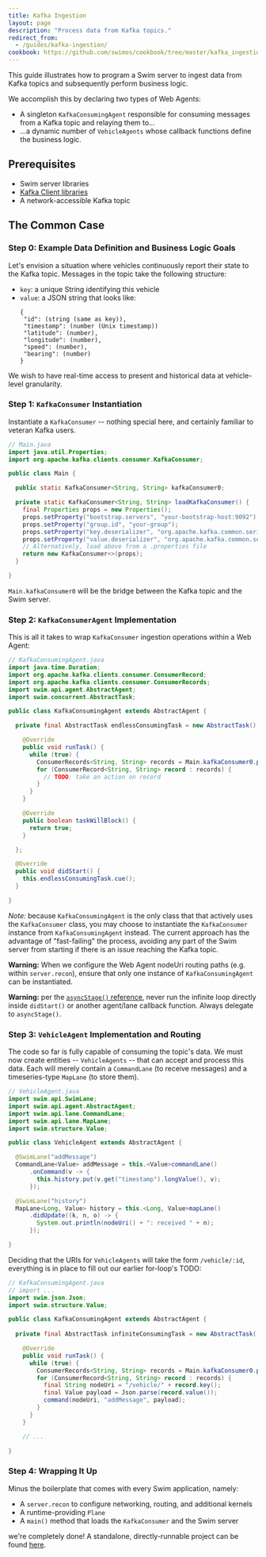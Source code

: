 ```yaml
---
title: Kafka Ingestion
layout: page
description: "Process data from Kafka topics."
redirect_from:
  - /guides/kafka-ingestion/
cookbook: https://github.com/swimos/cookbook/tree/master/kafka_ingestion
---
```


This guide illustrates how to program a Swim server to ingest data from Kafka topics and subsequently perform business logic.

We accomplish this by declaring two types of Web Agents:

- A singleton `KafkaConsumingAgent` responsible for consuming messages from a Kafka topic and relaying them to...
- ...a dynamic number of `VehicleAgents` whose callback functions define the business logic.

## Prerequisites

- Swim server libraries
- [Kafka Client libraries](https://mvnrepository.com/artifact/org.apache.kafka/kafka-clients)
- A network-accessible Kafka topic

## The Common Case

### Step 0: Example Data Definition and Business Logic Goals

Let's envision a situation where vehicles continuously report their state to the Kafka topic. Messages in the topic take the following structure:

- `key`: a unique String identifying this vehicle
- `value`: a JSON string that looks like:
   ```
   {
    "id": (string (same as key)),
    "timestamp": (number (Unix timestamp))
    "latitude": (number),
    "longitude": (number),
    "speed": (number),
    "bearing": (number)
   }
   ```

We wish to have real-time access to present and historical data at vehicle-level granularity.

### Step 1: `KafkaConsumer` Instantiation

Instantiate a `KafkaConsumer` -- nothing special here, and certainly familiar to veteran Kafka users.

```java
// Main.java
import java.util.Properties;
import org.apache.kafka.clients.consumer.KafkaConsumer;

public class Main {

  public static KafkaConsumer<String, String> kafkaConsumer0;

  private static KafkaConsumer<String, String> loadKafkaConsumer() {
    final Properties props = new Properties();
    props.setProperty("bootstrap.servers", "your-bootstrap-host:9092");
    props.setProperty("group.id", "your-group");
    props.setProperty("key.deserializer", "org.apache.kafka.common.serialization.StringDeserializer");
    props.setProperty("value.deserializer", "org.apache.kafka.common.serialization.StringDeserializer");
    // Alternatively, load above from a .properties file
    return new KafkaConsumer<>(props);
  }

}
```

`Main.kafkaConsumer0` will be the bridge between the Kafka topic and the Swim server.

### Step 2: `KafkaConsumerAgent` Implementation

This is all it takes to wrap `KafkaConsumer` ingestion operations within a Web Agent:

```java
// KafkaConsumingAgent.java
import java.time.Duration;
import org.apache.kafka.clients.consumer.ConsumerRecord;
import org.apache.kafka.clients.consumer.ConsumerRecords;
import swim.api.agent.AbstractAgent;
import swim.concurrent.AbstractTask;

public class KafkaConsumingAgent extends AbstractAgent {

  private final AbstractTask endlessConsumingTask = new AbstractTask() {

    @Override
    public void runTask() {
      while (true) {
        ConsumerRecords<String, String> records = Main.kafkaConsumer0.poll(Duration.ofMillis(100));
        for (ConsumerRecord<String, String> record : records) {
          // TODO: take an action on record
        }
      }
    }

    @Override
    public boolean taskWillBlock() {
      return true;
    }

  };

  @Override
  public void didStart() {
    this.endlessConsumingTask.cue();
  }

}
```

_Note:_ because `KafkaConsumingAgent` is the only class that that actively uses the `KafkaConsumer` class, you may choose to instantiate the `KafkaConsumer` instance from `KafkaConsumingAgent` instead. The current approach has the advantage of "fast-failing" the process, avoiding any part of the Swim server from starting if there is an issue reaching the Kafka topic.

**Warning:** When we configure the Web Agent nodeUri routing paths (e.g. within `server.recon`), ensure that only one instance of `KafkaConsumingAgent` can be instantiated.

**Warning:** per the [`asyncStage()` reference](/FIXME), never run the infinite loop directly inside `didStart()` or another agent/lane callback function. Always delegate to `asyncStage()`.

### Step 3: `VehicleAgent` Implementation and Routing

The code so far is fully capable of consuming the topic's data. We must now create entities -- `VehicleAgents` -- that can accept and process this data. Each will merely contain a `CommandLane` (to receive messages) and a timeseries-type `MapLane` (to store them).

```java
// VehicleAgent.java
import swim.api.SwimLane;
import swim.api.agent.AbstractAgent;
import swim.api.lane.CommandLane;
import swim.api.lane.MapLane;
import swim.structure.Value;

public class VehicleAgent extends AbstractAgent {

  @SwimLane("addMessage")
  CommandLane<Value> addMessage = this.<Value>commandLane()
      .onCommand(v -> {
        this.history.put(v.get("timestamp").longValue(), v);
      });

  @SwimLane("history")
  MapLane<Long, Value> history = this.<Long, Value>mapLane()
      .didUpdate((k, n, o) -> {
        System.out.println(nodeUri() + ": received " + n);
      });

}
```

Deciding that the URIs for `VehicleAgents` will take the form `/vehicle/:id`, everything is in place to fill out our earlier for-loop's TODO:

```java
// KafkaConsumingAgent.java
// import ...
import swim.json.Json;
import swim.structure.Value;

public class KafkaConsumingAgent extends AbstractAgent {
  
  private final AbstractTask infiniteConsumingTask = new AbstractTask() {

    @Override
    public void runTask() {
      while (true) {
        ConsumerRecords<String, String> records = Main.kafkaConsumer0.poll(Duration.ofMillis(100));
        for (ConsumerRecord<String, String> record : records) {
          final String nodeUri = "/vehicle/" + record.key();
          final Value payload = Json.parse(record.value());
          command(nodeUri, "addMessage", payload);
        }
      }
    }

    // ...

}
```

### Step 4: Wrapping It Up

Minus the boilerplate that comes with every Swim application, namely:

- A `server.recon` to configure networking, routing, and additional kernels
- A runtime-providing `Plane`
- A `main()` method that loads the `KafkaConsumer` and the Swim server

we're completely done! A standalone, directly-runnable project can be found [here](https://github.com/swimos/cookbook/tree/master/kafka_ingestion).
